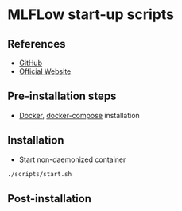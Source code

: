 # MLFLow start-up scripts

## References

- [GitHub](https://github.com/wandb/local)
- [Official Website](https://wandb.ai/)

## Pre-installation steps

- [Docker](https://docs.docker.com/engine/install/ubuntu/), [docker-compose](https://docs.docker.com/compose/install/) installation

## Installation

- Start non-daemonized container

```bash
./scripts/start.sh
```

## Post-installation
